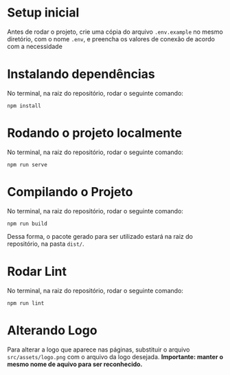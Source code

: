# Setup inicial
Antes de rodar o projeto, crie uma cópia do arquivo `.env.example` no mesmo diretório, com o nome `.env`, e preencha os valores de conexão de acordo com a necessidade

# Instalando dependências
No terminal, na raiz do repositório, rodar o seguinte comando:
```
npm install
```

#  Rodando o projeto localmente
No terminal, na raiz do repositório, rodar o seguinte comando:
```
npm run serve
```

# Compilando o Projeto
No terminal, na raiz do repositório, rodar o seguinte comando:
```
npm run build
```
Dessa forma, o pacote gerado para ser utilizado estará na raiz do repositório, na pasta `dist/`.

# Rodar Lint
No terminal, na raiz do repositório, rodar o seguinte comando:
```
npm run lint
```

# Alterando Logo
Para alterar a logo que aparece nas páginas, substituir o arquivo `src/assets/logo.png` com o arquivo da logo desejada. **Importante: manter o mesmo nome de aquivo para ser reconhecido.**

